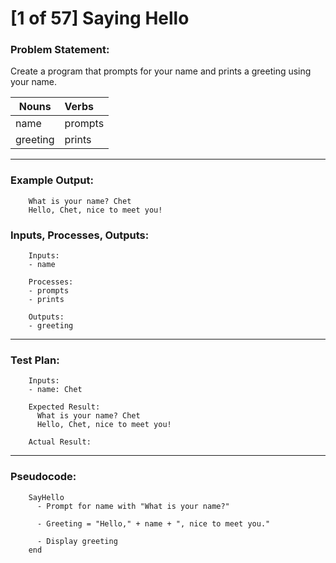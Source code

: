 # [1 of 57] Saying Hello

### Problem Statement:

Create a program that prompts for your name and prints a greeting using your name.

|Nouns    | Verbs  |
| --------|:-------|
|name     |prompts |
|greeting |prints  |

---
### Example Output:

        What is your name? Chet
        Hello, Chet, nice to meet you!

### Inputs, Processes, Outputs:

        Inputs:
        - name

        Processes:
        - prompts
        - prints

        Outputs:
        - greeting

---
### Test Plan:

        Inputs:
        - name: Chet

        Expected Result:
          What is your name? Chet
          Hello, Chet, nice to meet you!

        Actual Result:

---
### Pseudocode:

        SayHello
          - Prompt for name with "What is your name?"
          
          - Greeting = "Hello," + name + ", nice to meet you."
          
          - Display greeting
        end
